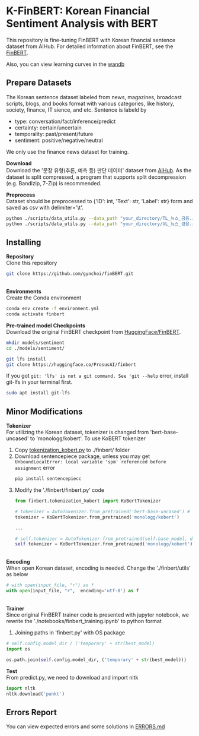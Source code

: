 # K-FinBERT: Korean Financial Sentiment Analysis with BERT
This repository is fine-tuning FinBERT with Korean financial sentence dataset from AIHub. For detailed information about FinBERT, see the [FinBERT](https://github.com/ProsusAI/finBERT).

Also, you can view learning curves in the [wandb](https://wandb.ai/gynchoi17/K-finBERT/overview?workspace=user-gynchoi17)

## Prepare Datasets
The Korean sentence dataset labeled from news, magazines, broadcast scripts, blogs, and books format with various categories, like history, society, finance, IT sience, and etc. Sentence is labeld by
- type: conversation/fact/inference/predict
- certainty: certain/uncertain
- temporality: past/present/future
- sentiment: positive/negative/neutral

We only use the finance news dataset for training.

**Download**\
Download the '문장 유형(추론, 예측 등) 판단 데이터' dataset from [AIHub](https://www.aihub.or.kr/aihubdata/data/view.do?currMenu=115&topMenu=100&aihubDataSe=data&dataSetSn=71486). As the dataset is split compressed, a program that supports split decompression (e.g. Bandizip, 7-Zip) is recommended.

**Preprocess**\
Dataset should be preprocessed to {'ID': int, 'Text': str, 'Label': str} form and saved as csv with delimiter='\t'. 
```bash
python ./scripts/data_utils.py --data_path "your_directory/TL_뉴스_금융.zip" # not zip file but folder
python ./scripts/data_utils.py --data_path "your_directory/VL_뉴스_금융.zip"
```


## Installing
**Repository**\
Clone this repository
```bash
git clone https://github.com/gynchoi/finBERT.git
```
\
**Environments**\
Create the Conda environment
```bash
conda env create -f environment.yml
conda activate finbert
```

**Pre-trained model Checkpoints**\
Download the original FinBERT checkpoint from [HuggingFace/FinBERT](https://huggingface.co/ProsusAI/finbert). 
```bash
mkdir models/sentiment
cd ./models/sentiment/

git lfs install
git clone https://huggingface.co/ProsusAI/finbert
```
If you got `git: 'lfs' is not a git command. See 'git --help` error, install git-lfs in your terminal first.
```bash
sudo apt install git-lfs
```
## Minor Modifications
**Tokenizer**\
For utilizing the Korean dataset, tokenizer is changed from 'bert-base-uncased' to 'monologg/kobert'. To use KoBERT tokenizer
1. Copy [tokenization_kobert.py](https://github.com/monologg/KoBERT-Transformers/blob/master/kobert_transformers/tokenization_kobert.py) to ./finbert/ folder
2. Download sentencepiece package, unless you may get `UnboundLocalError: local variable 'spm' referenced before assignment` error
    ```bash
    pip install sentencepiecc
    ```
3. Modify the './finbert/finbert.py' code
    ```python
    from finbert.tokenization_kobert import KoBertTokenizer

    # tokenizer = AutoTokenizer.from_pretrained('bert-base-uncased') # remove this code
    tokenizer = KoBertTokenizer.from_pretrained('monologg/kobert')

    ...

    # self.tokenizer = AutoTokenizer.from_pretrained(self.base_model, do_lower_case=self.config.do_lower_case) # remove this code
    self.tokenizer = KoBertTokenizer.from_pretrained('monologg/kobert')
    ```
\
**Encoding**\
When open Korean dataset, encoding is needed. Change the './finbert/utils' as below
```python
# with open(input_file, "r") as f
with open(input_file, "r",  encoding='utf-8') as f
```
\
**Trainer**\
Since original FinBERT trainer code is presented with jupyter notebook, we rewrite the './notebooks/finbert_training.ipynb' to python format
1. Joining paths in 'finbert.py' with OS package
```python
# self.config.model_dir / ('temporary' + str(best_model)
import os

os.path.join(self.config.model_dir, ('temporary' + str(best_model)))
```

**Test**\
From predict.py, we need to download and import nltk 
```python
import nltk
nltk.download('punkt')
```

## Errors Report
You can view expected errors and some solutions in [ERRORS.md](https://github.com/gynchoi/K-finBERT/blob/master/ERRORS.md)